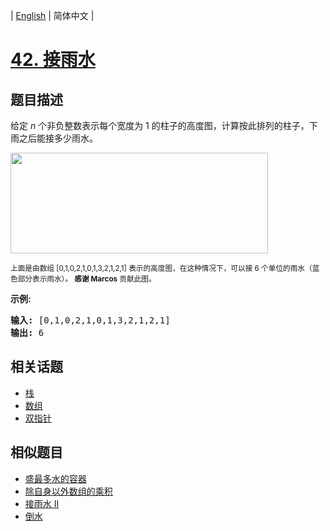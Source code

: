 
| [English](README_EN.md) | 简体中文 |

# [42. 接雨水](https://leetcode-cn.com/problems/trapping-rain-water/)

## 题目描述

<p>给定&nbsp;<em>n</em> 个非负整数表示每个宽度为 1 的柱子的高度图，计算按此排列的柱子，下雨之后能接多少雨水。</p>

<p><img src="https://assets.leetcode-cn.com/aliyun-lc-upload/uploads/2018/10/22/rainwatertrap.png" style="height: 161px; width: 412px;"></p>

<p><small>上面是由数组 [0,1,0,2,1,0,1,3,2,1,2,1] 表示的高度图，在这种情况下，可以接 6 个单位的雨水（蓝色部分表示雨水）。&nbsp;<strong>感谢 Marcos</strong> 贡献此图。</small></p>

<p><strong>示例:</strong></p>

<pre><strong>输入:</strong> [0,1,0,2,1,0,1,3,2,1,2,1]
<strong>输出:</strong> 6</pre>


## 相关话题

- [栈](https://leetcode-cn.com/tag/stack)
- [数组](https://leetcode-cn.com/tag/array)
- [双指针](https://leetcode-cn.com/tag/two-pointers)

## 相似题目

- [盛最多水的容器](../container-with-most-water/README.md)
- [除自身以外数组的乘积](../product-of-array-except-self/README.md)
- [接雨水 II](../trapping-rain-water-ii/README.md)
- [倒水](../pour-water/README.md)
